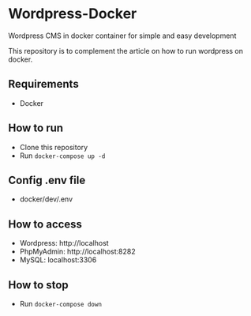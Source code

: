 # Wordpress-Docker
Wordpress CMS in docker container for simple and easy development

This repository is to complement the article on how to run wordpress on docker.

## Requirements
- Docker

## How to run
- Clone this repository
- Run `docker-compose up -d`

## Config .env file
- docker/dev/.env

## How to access
- Wordpress: http://localhost
- PhpMyAdmin: http://localhost:8282
- MySQL: localhost:3306
  
## How to stop
- Run `docker-compose down`

